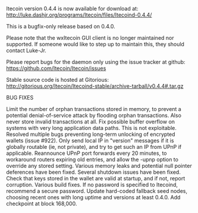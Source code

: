Itecoin version 0.4.4 is now available for download at:
http://luke.dashjr.org/programs/Itecoin/files/Itecoind-0.4.4/

This is a bugfix-only release based on 0.4.0.

Please note that the wxItecoin GUI client is no longer maintained nor supported. If someone would like to step up to maintain this, they should contact Luke-Jr.

Please report bugs for the daemon only using the issue tracker at github:
https://github.com/Itecoin/Itecoin/issues

Stable source code is hosted at Gitorious:
http://gitorious.org/Itecoin/Itecoind-stable/archive-tarball/v0.4.4#.tar.gz

BUG FIXES

Limit the number of orphan transactions stored in memory, to prevent a potential denial-of-service attack by flooding orphan transactions. Also never store invalid transactions at all.
Fix possible buffer overflow on systems with very long application data paths. This is not exploitable.
Resolved multiple bugs preventing long-term unlocking of encrypted wallets (issue #922).
Only send local IP in "version" messages if it is globally routable (ie, not private), and try to get such an IP from UPnP if applicable.
Reannounce UPnP port forwards every 20 minutes, to workaround routers expiring old entries, and allow the -upnp option to override any stored setting.
Various memory leaks and potential null pointer deferences have been
fixed.
Several shutdown issues have been fixed.
Check that keys stored in the wallet are valid at startup, and if not,
report corruption.
Various build fixes.
If no password is specified to Itecoind, recommend a secure password.
Update hard-coded fallback seed nodes, choosing recent ones with long uptime and versions at least 0.4.0.
Add checkpoint at block 168,000.

